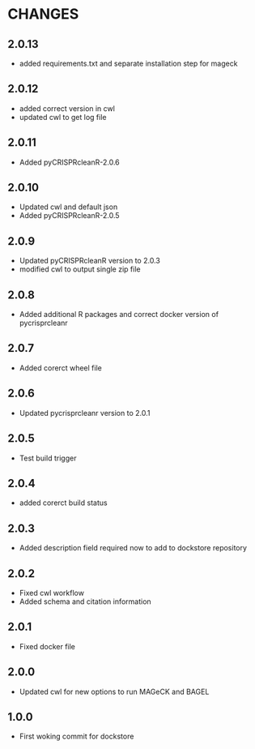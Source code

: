 # CHANGES

## 2.0.13
* added requirements.txt and separate installation step for mageck
## 2.0.12
* added correct version in cwl
* updated cwl to get log file
## 2.0.11
* Added pyCRISPRcleanR-2.0.6
## 2.0.10
* Updated cwl and default json
* Added pyCRISPRcleanR-2.0.5
## 2.0.9
* Updated pyCRISPRcleanR version to 2.0.3
* modified cwl to output single zip file
## 2.0.8
* Added additional R packages and correct docker version of pycrisprcleanr
## 2.0.7
* Added corerct wheel file
## 2.0.6
* Updated pycrisprcleanr version to 2.0.1
## 2.0.5
* Test build trigger
## 2.0.4
* added corerct build status
## 2.0.3
* Added description field required now to add to dockstore repository
## 2.0.2
* Fixed cwl workflow
* Added schema and citation information
## 2.0.1
 * Fixed docker file
## 2.0.0
 * Updated cwl for new options to run MAGeCK and BAGEL
## 1.0.0
 * First woking commit for dockstore
